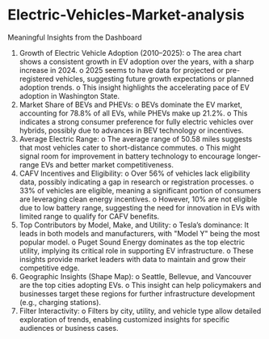 # Electric-Vehicles-Market-analysis
Meaningful Insights from the Dashboard
1.	Growth of Electric Vehicle Adoption (2010–2025):
o	The area chart shows a consistent growth in EV adoption over the years, with a sharp increase in 2024.
o	2025 seems to have data for projected or pre-registered vehicles, suggesting future growth expectations or planned adoption trends.
o	This insight highlights the accelerating pace of EV adoption in Washington State.
2.	Market Share of BEVs and PHEVs:
o	BEVs dominate the EV market, accounting for 78.8% of all EVs, while PHEVs make up 21.2%.
o	This indicates a strong consumer preference for fully electric vehicles over hybrids, possibly due to advances in BEV technology or incentives.
3.	Average Electric Range:
o	The average range of 50.58 miles suggests that most vehicles cater to short-distance commutes.
o	This might signal room for improvement in battery technology to encourage longer-range EVs and better market competitiveness.
4.	CAFV Incentives and Eligibility:
o	Over 56% of vehicles lack eligibility data, possibly indicating a gap in research or registration processes.
o	33% of vehicles are eligible, meaning a significant portion of consumers are leveraging clean energy incentives.
o	However, 10% are not eligible due to low battery range, suggesting the need for innovation in EVs with limited range to qualify for CAFV benefits.
5.	Top Contributors by Model, Make, and Utility:
o	Tesla’s dominance: It leads in both models and manufacturers, with "Model Y" being the most popular model.
o	Puget Sound Energy dominates as the top electric utility, implying its critical role in supporting EV infrastructure.
o	These insights provide market leaders with data to maintain and grow their competitive edge.
6.	Geographic Insights (Shape Map):
o	Seattle, Bellevue, and Vancouver are the top cities adopting EVs.
o	This insight can help policymakers and businesses target these regions for further infrastructure development (e.g., charging stations).
7.	Filter Interactivity:
o	Filters by city, utility, and vehicle type allow detailed exploration of trends, enabling customized insights for specific audiences or business cases.
